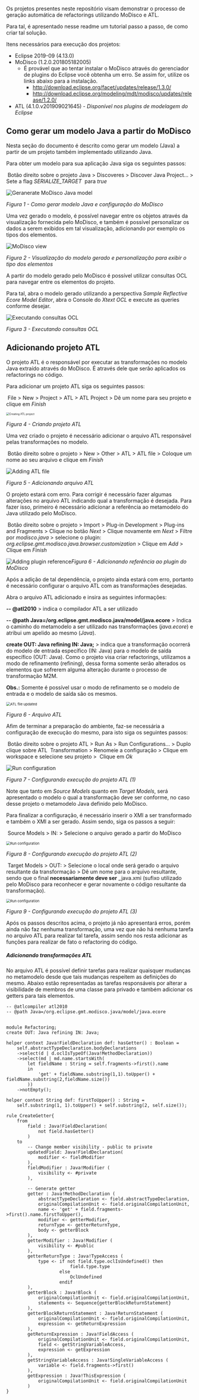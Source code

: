 Os projetos presentes neste repositório visam demonstrar o processo de geração automática de refactorings utilizando MoDisco e ATL.



Para tal, é apresentado nesse readme um tutorial passo a passo, de como criar tal solução.



Itens necessários para execução dos projetos:

* Eclipse 2019-09 (4.13.0)
* MoDisco (1.2.0.201805182005)
  * É provável que ao tentar instalar o MoDisco através do gerenciador de plugins do Eclipse você obtenha um erro. Se assim for, utilize os links abaixo para a instalação.
    * http://download.eclipse.org/facet/updates/release/1.3.0/
    * http://download.eclipse.org/modeling/mdt/modisco/updates/release/1.2.0/
* ATL (4.1.0.v201909021645) - _Disponível nos plugins de modelagem do Eclipse_



## Como gerar um modelo Java a partir do MoDisco

Nesta seção do documento é descrito como gerar um modelo (Java) a partir de um projeto também implementado utilizando Java.

Para obter um modelo para sua aplicação Java siga os seguintes passos:

​	Botão direito sobre o projeto Java > Discoveres > Discover Java Project... > Sete a flag _SERIALIZE_TARGET_ 
​	para _true_

![Geranerate MoDisco Java model](./images/geranerateModiscoModel.png)

_Figura 1 - Como gerar modelo Java e configuração do MoDisco_



Uma vez gerado o modelo, é possível navegar entre os objetos através da visualização fornecida pelo MoDisco, e também é possível personalizar os dados a serem exibidos em tal visualização, adicionando por exemplo os tipos dos elementos.

![MoDisco view](./images/modiscoView.png)

_Figura 2 - Visualização do modelo gerado e personalização para exibir o tipo dos elementos_

A partir do modelo gerado pelo MoDisco é possível utilizar consultas OCL para navegar entre os elementos do projeto.

Para tal, abra o modelo gerado utilizando a perspectiva *Sample Reflective Ecore Model Editor*, abra o Console do *Xtext OCL* e execute as queries conforme desejar. 

![Executando consultas OCL](./images/queryOCL.png)

_Figura 3 - Executando consultas OCL_



## Adicionando projeto ATL

O projeto ATL é o responsável por executar as transformações no modelo Java extraído através do MoDisco. É através dele que serão aplicados os refactorings no código.



Para adicionar um projeto ATL siga os seguintes passos:

​	File > New > Project > ATL > ATL Project > Dê um nome para seu projeto e clique em _Finish_

<img src="./images/CreateATLProject.png" alt="Creating ATL project" style="zoom: 50%;" />

_Figura 4 - Criando projeto ATL_



Uma vez criado o projeto é necessário adicionar o arquivo ATL responsável pelas transformações no modelo.



​	Botão direito sobre o projeto > New > Other > ATL > ATL file > Coloque um nome ao seu arquivo e clique 	em _Finish_

![Adding ATL file](./images/addingAtlFile.png)

_Figura 5 - Adicionando arquivo ATL_



O projeto estará com erro. Para corrigir é necessário fazer algumas alterações no arquivo ATL indicando qual a transformação é desejada. Para fazer isso, primeiro é necessário adicionar a referência ao metamodelo do Java utilizado pelo MoDisco.

​        Botão direito sobre o projeto > Import > Plug-in Development > Plug-ins and Fragments > Clique no 		botão _Next_ > Clique novamente em _Next_ > Filtre por _modisco.java_ > selecione o plugin:
​		_org.eclipse.gmt.modisco.java.browser.customization_ > Clique em _Add_ > Clique em _Finish_



![Adding plugin reference](./images/AddingPluginReference.png)_Figura 6 - Adicionando referência ao plugin do MoDisco_



Após a adição de tal dependência, o projeto ainda estará com erro, portanto é necessário configurar o arquivo ATL com as transformações desejadas.

Abra o arquivo ATL adicionado e insira as seguintes informações:

**-- @atl2010** > indica o compilador ATL a ser utilizado

**-- @path Java=/org.eclipse.gmt.modisco.java/model/java.ecore** > Indica o caminho do metamodelo a ser utilizado nas transformações (*java.ecore*) e atribui um apelido ao mesmo (*Java*).

**create OUT: Java refining IN: Java;** > indica que a transformação ocorrerá do modelo de entrada específico (IN: Java) para o modelo de saída específico (OUT: Java). Como o projeto visa criar refactorings, utilizamos a modo de refinamento (refining), dessa forma somente serão alterados os elementos que sofrerem alguma alteração durante o processo de transformação M2M. 

**Obs.:** Somente é possível usar o modo de refinamento se o modelo de entrada e o modelo de saída são os mesmos.

<img src="./images/ATLFile.png" alt="ATL file updated" style="zoom:67%;" />

_Figura 6 - Arquivo ATL_



Afim de terminar a preparação do ambiente, faz-se necessária a configuração de execução do mesmo, para isto siga os seguintes passos:

​        Botão direito sobre o projeto ATL > Run As > Run Configurations... > Duplo clique sobre ATL
​		Transformation > Renomeie a configuração > Clique em workspace e selecione seu projeto > 
​		Clique em _Ok_

![Run configuration](./images/SetMetamodelUsedOnTrasformation.png)

_Figura 7 - Configurando execução do projeto ATL (1)_



Note que tanto em *Source Models* quanto em *Target Models*, será apresentado o modelo o qual a transformação deve ser conforme, no caso desse projeto o metamodelo Java definido pelo MoDisco.

Para finalizar a configuração, é necessário inserir o XMI a ser transformado e também o XMI a ser gerado. Assim sendo, siga os passos a seguir:

​        Source Models > IN: > Selecione o arquivo gerado a partir do MoDisco

<img src="./images/SetSourceModelIN.png" alt="Run configuration" style="zoom:67%;" />

_Figura 8 - Configurando execução do projeto ATL (2)_

​        Target Models > OUT: > Selecione o local onde será gerado o arquivo resultante da transformação > Dê um nome para o arquivo resultante, sendo que o final **necessariamente deve ser** _java.xmi (sufixo utilizado pelo MoDisco para reconhecer e gerar novamente o código resultante da transformação).

<img src="./images/SetTargetModel.png" alt="Run configuration" style="zoom:67%;" />

_Figura 9 - Configurando execução do projeto ATL (3)_

Após os passos descritos acima, o projeto já não apresentará erros, porém ainda não faz nenhuma transformação, uma vez que não há nenhuma tarefa no arquivo ATL para realizar tal tarefa, assim sendo nos resta adicionar as funções para realizar de fato o refactoring do código.



##### Adicionando transformações ATL

No arquivo ATL é possível definir tarefas para realizar quaisquer mudanças no metamodelo desde que tais mudanças respeitem as definições do mesmo. Abaixo estão representadas as tarefas responsáveis por alterar a visibilidade de membros de uma classe para privado e também adicionar os getters para tais elementos.

```ATL
-- @atlcompiler atl2010
-- @path Java=/org.eclipse.gmt.modisco.java/model/java.ecore


module Refactoring;
create OUT: Java refining IN: Java;

helper context Java!FieldDeclaration def: hasGetter() : Boolean = 
	self.abstractTypeDeclaration.bodyDeclarations
	->select(d | d.oclIsTypeOf(Java!MethodDeclaration))
	->select(md | md.name.startsWith(
		let fieldName : String = self.fragments->first().name 
		in
			'get' + fieldName.substring(1,1).toUpper() + fieldName.substring(2,fieldName.size())
		))
	->notEmpty();

helper context String def: firstToUpper() : String =
	self.substring(1, 1).toUpper() + self.substring(2, self.size());

rule CreateGetter{
	from
		field : Java!FieldDeclaration(
			not field.hasGetter()	
		)
	to
		-- Change member visibility - public to private
		updatedField: Java!FieldDeclaration(
			modifier <- fieldModifier
		),
		fieldModifier : Java!Modifier (
			visibility <- #private	
		),
		
		-- Generate getter
		getter : Java!MethodDeclaration (
			abstractTypeDeclaration <- field.abstractTypeDeclaration,
			originalCompilationUnit <- field.originalCompilationUnit,
			name <- 'get' + field.fragments->first().name.firstToUpper(),
			modifier <- getterModifier,
			returnType <- getterReturnType,
			body <- getterBlock
		),
		getterModifier : Java!Modifier (
			visibility <- #public	
		),
		getterReturnType : Java!TypeAccess (
			type <- if not field.type.oclIsUndefined() then
						field.type.type
					else
						OclUndefined
					endif
		),
		getterBlock : Java!Block (
			originalCompilationUnit <- field.originalCompilationUnit,
			statements <- Sequence{getterBlockReturnStatement}
		),
		getterBlockReturnStatement : Java!ReturnStatement (
			originalCompilationUnit <- field.originalCompilationUnit,
			expression <- getReturnExpression
		),
		getReturnExpression : Java!FieldAccess (
			originalCompilationUnit <- field.originalCompilationUnit,
			field <- getStringVariableAccess,
			expression <- getExpression
		),
		getStringVariableAccess : Java!SingleVariableAccess (
			variable <- field.fragments->first()	
		),
		getExpression : Java!ThisExpression (
			originalCompilationUnit <- field.originalCompilationUnit
		)
}
```

